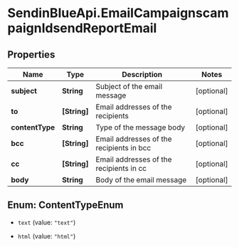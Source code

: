 # SendinBlueApi.EmailCampaignscampaignIdsendReportEmail

## Properties
Name | Type | Description | Notes
------------ | ------------- | ------------- | -------------
**subject** | **String** | Subject of the email message | [optional] 
**to** | **[String]** | Email addresses of the recipients | [optional] 
**contentType** | **String** | Type of the message body | [optional] 
**bcc** | **[String]** | Email addresses of the recipients in bcc | [optional] 
**cc** | **[String]** | Email addresses of the recipients in cc | [optional] 
**body** | **String** | Body of the email message | [optional] 


<a name="ContentTypeEnum"></a>
## Enum: ContentTypeEnum


* `text` (value: `"text"`)

* `html` (value: `"html"`)




